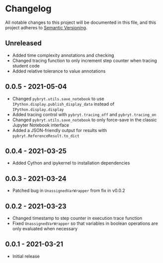 # Changelog

All notable changes to this project will be documented in this file, and this project adheres to 
[Semantic Versioning](https://semver.org/spec/v2.0.0.html).

## Unreleased

* Added time complexity annotations and checking
* Changed tracing function to only increment step counter when tracing student code
* Added relative tolerance to value annotations

## 0.0.5 - 2021-05-04

* Changed `pybryt.utils.save_notebook` to use `IPython.display.publish_display_data` instead of 
  `IPython.display.display`
* Added tracing control with `pybryt.tracing_off` and `pybryt.tracing_on`
* Changed `pybryt.utils.save_notebook` to only force-save in the classic Jupyter Notebook interface
* Added a JSON-friendly output for results with `pybryt.ReferenceResult.to_dict`

## 0.0.4 - 2021-03-25

* Added Cython and ipykernel to installation dependencies

## 0.0.3 - 2021-03-24

* Patched bug in `UnassignedVarWrapper` from fix in v0.0.2

## 0.0.2 - 2021-03-23

* Changed timestamp to step counter in execution trace function
* Fixed `UnassignedVarWrapper` so that variables in boolean operations are only evaluated when
  necessary

## 0.0.1 - 2021-03-21

* Initial release
